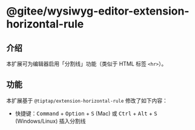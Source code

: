 # @gitee/wysiwyg-editor-extension-horizontal-rule

## 介绍

本扩展可为编辑器启用「分割线」功能（类似于 HTML 标签 `<hr>`）。

## 功能

本扩展基于 `@tiptap/extension-horizontal-rule` 修改了如下内容：

- 快捷键：<kbd>Command</kbd> + <kbd>Option</kbd> + <kbd>S</kbd> (Mac) 或 <kbd>Ctrl</kbd> + <kbd>Alt</kbd> + <kbd>S</kbd> (Windows/Linux) 插入分割线
